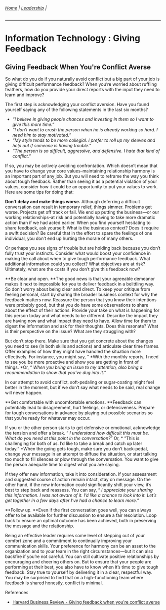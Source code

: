 ###### [Home](https://github.com/RyKaj/Documentation/blob/master/README.md) | [Leadership](https://github.com/RyKaj/Documentation/tree/master/Leadership/README.md) |
------------

# Information Technology : Giving Feedback

## Giving Feedback When You're Conflict Averse

So what do you do if you naturally avoid conflict but a big part of your
job is giving difficult performance feedback? When you’re worried about
ruffling feathers, how do you provide your direct reports with the input
they need to learn and improve?

The first step is acknowledging your conflict aversion. Have you found
yourself saying any of the following statements in the last six months?

  - *“I believe in giving people chances and investing in them so I want
    to give this more time.”*
  - *“I don’t want to crush the person when he is already working so
    hard. I need him to stay motivated.”*
  - *“My style tends to be more collegial. I prefer to roll up my
    sleeves and help out if someone is having trouble.”*
  - *“The person is so difficult, aggressive, and defensive. I hate that
    kind of conflict.”*

If so, you may be actively avoiding confrontation. Which doesn’t mean
that you have to change your core values–maintaining relationship
harmony is an important part of any job. But you will need to reframe
the way you think about tough feedback. Rather than seeing it as a
potential violation of your values, consider how it could be an
opportunity to put your values to work. Here are some tips for doing
that:

**Don’t delay and make things worse.** Although deferring a difficult
conversation can result in temporary relief, things simmer. Problems get
worse. Projects get off track or fail. We end up putting the business—or
our working relationships–at risk and potentially having to take more
dramatic action than if we had acted earlier. When you find yourself
hesitating to share feedback, ask yourself: What is the business
context? Does it require a swift decision? Be careful that in the effort
to spare the feelings of one individual, you don’t end up hurting the
morale of many others.

Or perhaps you see signs of trouble but are holding back because you
don’t fully trust your instincts. Consider what would boost your
confidence in making the call about when to give tough performance
feedback. What additional information could you collect? What objectives
are at risk? Ultimately, what are the costs if you don’t give this
feedback now?

**Be clear and open. **The good news is that your agreeable demeanor
makes it next to impossible for you to deliver feedback in a belittling
way. So don’t worry about being clear and direct. To keep your critique
from feeling personal, start by sharing the broader business context for
why the feedback matters now. Reassure the person that you know their
intentions were probably good, but that you do have some observations to
share about the effect of their actions. Provide your take on what is
happening for this person today and what needs to be different. Describe
the impact they are having now and what impact they need to have. Allow
time for them to digest the information and ask for their thoughts. Does
this resonate? What is their perspective on the issue? What are they
struggling with?

But don’t stop there. Make sure that you get concrete about the changes
you need to see (in both skills and actions) and articulate clear time
frames. Offer examples of how they might have handled the situation more
effectively. For instance, you might say, “ *With the monthly reports, I
need to see you be more proactive and show you are getting in front of
things. *Or, “ *When you bring an issue to my attention, also bring a
recommendation to show that you’ve dug into it.”*

In our attempt to avoid conflict, soft-pedaling or sugar-coating might
feel better in the moment, but if we don’t say what needs to be said,
real change will never happen.

**Get comfortable with uncomfortable emotions. **Feedback can
potentially lead to disagreement, hurt feelings, or defensiveness.
Prepare for tough conversations in advance by playing out possible
scenarios so that you’re ready for whatever may occur.

If you or the other person starts to get defensive or emotional,
acknowledge the tension and offer a break. “ *I understand how difficult
this must be. What do you need at this point in the conversation?”* Or,
* “This is challenging for both of us. I’d like to take a break and
catch up later today.” *When the going gets tough, make sure you don’t
back-pedal, change your message in an attempt to diffuse the situation,
or start talking too much to fill silences or plow through the
conversation. You want to give the person adequate time to digest what
you are saying.

If they offer new information, take it into consideration. If your
assessment and suggested course of action remain intact, stay on
message. On the other hand, if the new information could significantly
shift your view, it’s best to step back and reassess. You can say, “ *I
appreciate your sharing this information. I was not aware of it. I’d
like a chance to look into it. Let’s get together in a few days after
I’ve had a chance to learn more.”*

**Follow up. **Even if the first conversation goes well, you can always
offer to be available for further discussion to ensure a fair
resolution. Loop back to ensure an optimal outcome has been achieved,
both in preserving the message and the relationship.

Being an effective leader requires some level of stepping out of your
comfort zone and a commitment to continually improving your
communication skills. Your preference for harmony can be an asset to the
organization and to your team in the right circumstances—but it can also
backfire if you’re not careful. You can still cultivate positive
relationships by encouraging and cheering others on. But to ensure that
your people are performing at their best, you also have to know when
it’s time to give tough feedback. Stay true to yourself by delivering
it in a clear, respectful way. You may be surprised to find that on a
high-functioning team where feedback is shared honestly, conflict is
minimal.

References

  - [Harvard Business Review - Giving feedback when you're conflict
    averse](https://hbr.org/2015/08/giving-feedback-when-youre-conflict-averse)


